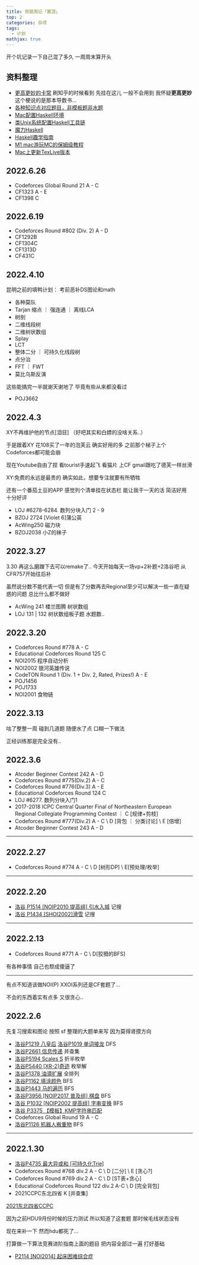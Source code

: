 ```yaml
---
title: 贺题周记「置顶」
top: 2
categories: 杂项
tags: 
  - 计划
mathjax: true
---
```


开个坑记录一下自己混了多久 一周周末算开头

<!-- more -->

## 资料整理

* [更高更妙的卡常](https://blog.mgt.moe/posts/constant-optimization/#循环展开) 刷知乎的时候看到 先挂在这儿 一般不会用到 我怀疑**更高更妙**这个梗说的是那本导数书...
* [各种知识点对应题目，非模板题非水题](https://hydro.ac/d/bzoj/training/623b17324544086b8190c8e0)
* [Mac配置Haskell环境](https://zhuanlan.zhihu.com/p/337893255)
* [类Unix系统配置Haskell工具链](https://zhuanlan.zhihu.com/p/455688955)
* [魔力Haskell](https://www.ituring.com.cn/book/tupubarticle/31222)
* [Haskell趣学指南](https://learnyouahaskell.mno2.org/zh-cn)
* [M1 mac游玩MC的保姆级教程](https://www.wannaexpresso.com/2021/02/20/m1-macbook-minecraft/)
* [Mac上更新TexLive版本](https://liam.page/2019/11/11/cross-release-update-TeX-Live-on-macOS/)

## 2022.6.26

* Codeforces Global Round 21 A - C
* CF1323 A - E
* CF1398 C

## 2022.6.19

* Codeforces Round #802 (Div. 2) A - D
* CF1292B
* CF1304C
* CF1313D
* CF431C

## 2022.4.10

昆明之前的填鸭计划： 考前恶补DS图论和math
* 各种莫队
* Tarjan 缩点 ｜ 强连通 ｜ 离线LCA
* 树剖
* 二维线段树
* 二维树状数组
* Splay
* LCT
* 整体二分 ｜ 可持久化线段树
* 点分治
* FFT ｜ FWT
* 莫比乌斯反演

这些能搞完一半就谢天谢地了 毕竟有些从来都没看过

* POJ3662

## 2022.4.3

XY不再维护他的节点[泪目] （好吧其实和白嫖的没啥关系..）

于是跟着XY 花108买了一年的泡芙云 确实好用的多 之前那个梯子上个Codeforces都可能会崩

现在Youtube自由了捏 看tourist手速起飞 看猫片 上CF gmail跟吃了德芙一样丝滑

XY:免费的永远是最贵的 确实如此，想要专注就要有所牺牲

还有一个番茄土豆的APP 感觉列个清单挂在状态栏 能让我干一天的活 简洁好用 十分好评

* LOJ #6278-6284. 数列分块入门 2 - 9
* BZOJ 2724 [Violet 6]蒲公英
* AcWing250 磁力块
* BZOJ2038 小Z的袜子

## 2022.3.27

3.30 再这么磨蹭下去可以remake了.. 今天开始每天一场vp+2补题+2洛谷吧 从CFR757开始往后补

虽然说分数不能代表一切 但是有了分数再去Regional至少可以解决一些一直在疑惑的问题 总比什么都不做好

* AcWing 241 楼兰图腾 树状数组
* LOJ 131 | 132 树状数组板子题 水题数..

## 2022.3.20
* Codeforces Round #778 A - C
* Educational Codeforces Round 125 C
* NOI2015 程序自动分析
* NOI2002 银河英雄传说
* CodeTON Round 1 (Div. 1 + Div. 2, Rated, Prizes!) A - E
* POJ1456
* POJ1733
* NOI2001 食物链

## 2022.3.13

咕了整整一周 碰到几道题 随便水了点 口糊一下做法

正经训练那是完全没有..

## 2022.3.6
* Atcoder Beginner Contest 242 A - D
* Codeforces Round #775(Div.2) A - C
* Codeforces Round #776(Div.3) A - E
* Educational Codeforces Round 124 C
* LOJ #6277. 数列分块入门1
* 2017-2018 ICPC Central Quarter Final of Northeastern European Regional Collegiate Programming Contest ｜ C [规律+剪枝]
* Codeforces Round #777(Div.2) A - C \ D [背包 ｜ 分类讨论] \ E [倍增]
* Atcoder Beginner Contest 243 A - D

---

## 2022.2.27
* Codeforces Round #774 A - C \ D [树形DP] \ E[预处理/枚举]

---

## 2022.2.20

* [洛谷 P1514 [NOIP2010 提高组] 引水入城](https://www.luogu.com.cn/problem/P1514) 记搜
* [洛谷 P1434 [SHOI2002]滑雪](https://www.luogu.com.cn/problem/P1434) 记搜

---

## 2022.2.13

* Codeforces Round #771 A - C \ D[狡猾的BFS]

有各种事情 自己也颓成傻逼了

----

有点不知道该做NOI(P) XXOI系列还是CF套题了...

不会的东西着实有点多 又很贪心..

## 2022.2.6

先复习搜索和图论 按照 sf 整理的大题单来写 因为莫得肾摸方向

* [洛谷P1219 八皇后](https://www.luogu.com.cn/problem/P1219) [洛谷P1019 单词接龙](https://www.luogu.com.cn/problem/P1019) DFS
* [洛谷P2661 信息传递](https://www.luogu.com.cn/problem/P2661) 并查集
* [洛谷P5194 Scales S](https://wyctstf.github.io/2022/02/07/luogu/Search/dfs/#more) 折半枚举
* [洛谷P5440 [XR-2]奇迹](https://www.luogu.com.cn/problem/P5440) 枚举解
* [洛谷P1378 油滴扩展](https://www.luogu.com.cn/problem/P1378) 全排列
* [洛谷P1162 填涂颜色](https://www.luogu.com.cn/problem/P1162) BFS
* [洛谷P1443 马的遍历](https://www.luogu.com.cn/problem/P1443) BFS
* [洛谷P3956 [NOIP2017 普及组] 棋盘](https://www.luogu.com.cn/problem/P3956) BFS
* [洛谷 P1032 [NOIP2002 提高组] 字串变换](https://www.luogu.com.cn/problem/P1032) BFS
* [洛谷 P3375 【模板】KMP字符串匹配](https://www.luogu.com.cn/problem/P3375)
* Codeforces Global Round 19 A - C
* [洛谷P1126 机器人搬重物](https://www.luogu.com.cn/problem/P1126) BFS

----

## 2022.1.30

* [洛谷P4735 最大异或和 [可持久化Trie]](https://www.luogu.com.cn/problem/P4735)
* Codeforces Round #768 div.2 A - C \ D [二分] \ E [贪心?]
* Codeforces Round #769 div.2  A - C \ D [ST表+贪心]
* Educational Codeforces Round 122 div.2 A-C \ D [完全背包]
* 2021CCPC东北四省 K [并查集]

[2021东北四省CCPC](https://codeforces.com/gym/103145)

因为之前HDU9月份时候的压力测试 所以知道了这套题 那时候毛线状态没有

现在来补一下 然而hdu都死了...

打算做一下算法竞赛进阶指南上面的题目  把内容全部过一遍 打好基础

* [P2114 [NOI2014] 起床困难综合症](https://www.luogu.com.cn/problem/P2114)
